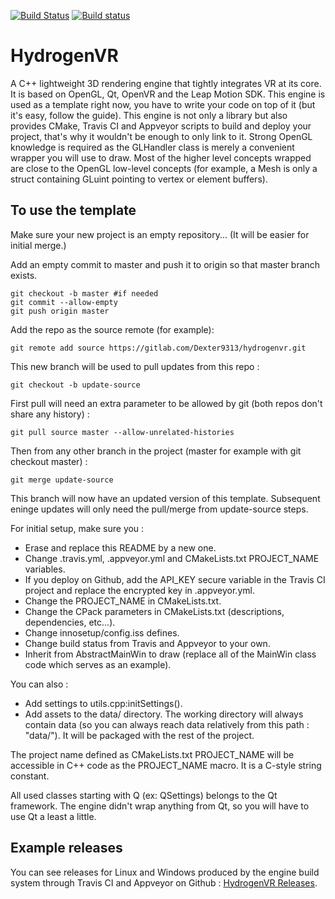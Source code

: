 [![Build Status](https://travis-ci.org/Dexter9313/HydrogenVR-mirror.svg?branch=master)](https://travis-ci.org/Dexter9313/HydrogenVR-mirror)
[![Build status](https://ci.appveyor.com/api/projects/status/i44acm08ah869xdg/branch/master?svg=true)](https://ci.appveyor.com/project/Dexter9313/hydrogenvr-mirror/branch/master)

# HydrogenVR

A C++ lightweight 3D rendering engine that tightly integrates VR at its core. It is based on OpenGL, Qt, OpenVR and the Leap Motion SDK.
This engine is used as a template right now, you have to write your code on top of it (but it's easy, follow the guide). This engine is not only a library but also provides CMake, Travis CI and Appveyor scripts to build and deploy your project, that's why it wouldn't be enough to only link to it.
Strong OpenGL knowledge is required as the GLHandler class is merely a convenient wrapper you will use to draw. Most of the higher level concepts wrapped are close to the OpenGL low-level concepts (for example, a Mesh is only a struct containing GLuint pointing to vertex or element buffers).

## To use the template

Make sure your new project is an empty repository... (It will be easier for initial merge.)

Add an empty commit to master and push it to origin so that master branch exists.

    git checkout -b master #if needed
    git commit --allow-empty
    git push origin master

Add the repo as the source remote (for example):

	git remote add source https://gitlab.com/Dexter9313/hydrogenvr.git

This new branch will be used to pull updates from this repo :

	git checkout -b update-source

First pull will need an extra parameter to be allowed by git (both repos don't share any history) :

	git pull source master --allow-unrelated-histories

Then from any other branch in the project (master for example with git checkout master) :

	git merge update-source

This branch will now have an updated version of this template. Subsequent eninge updates will only need the pull/merge from update-source steps.


For initial setup, make sure you :

* Erase and replace this README by a new one.
* Change .travis.yml, .appveyor.yml and CMakeLists.txt PROJECT_NAME variables.
* If you deploy on Github, add the API_KEY secure variable in the Travis CI project and replace the encrypted key in .appveyor.yml.
* Change the PROJECT_NAME in CMakeLists.txt.
* Change the CPack parameters in CMakeLists.txt (descriptions, dependencies, etc...).
* Change innosetup/config.iss defines.
* Change build status from Travis and Appveyor to your own.
* Inherit from AbstractMainWin to draw (replace all of the MainWin class code which serves as an example).

You can also :
* Add settings to utils.cpp:initSettings().
* Add assets to the data/ directory. The working directory will always contain data (so you can always reach data relatively from this path : "data/"). It will be packaged with the rest of the project.

The project name defined as CMakeLists.txt PROJECT_NAME will be accessible in C++ code as the PROJECT_NAME macro. It is a C-style string constant.

All used classes starting with Q (ex: QSettings) belongs to the Qt framework. The engine didn't wrap anything from Qt, so you will have to use Qt a least a little.

## Example releases

You can see releases for Linux and Windows produced by the engine build system through Travis CI and Appveyor on Github : [HydrogenVR Releases](https://github.com/Dexter9313/HydrogenVR-mirror/releases).
